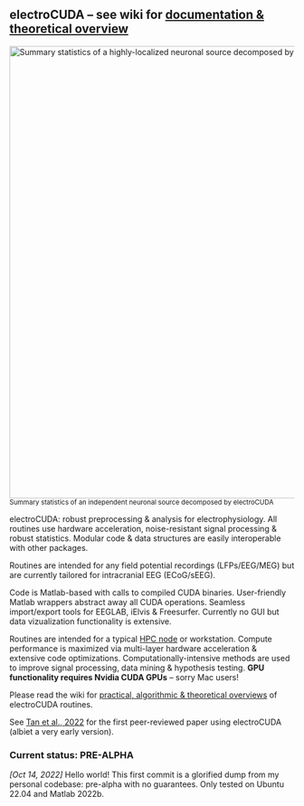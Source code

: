 ## electroCUDA – see wiki for [documentation & theoretical overview](https://github.com/kevmtan/electroCUDA/wiki)
<a href="https://i.ibb.co/Q9YQg17/s38-ic84-spec.jpg"><img src="https://i.ibb.co/Q9YQg17/s38-ic84-spec.jpg" alt="Summary statistics of a highly-localized neuronal source decomposed by electroCUDA" width="800"/></a>
<br><sub> Summary statistics of an independent neuronal source decomposed by electroCUDA </sub>

electroCUDA: robust preprocessing & analysis for electrophysiology. All routines use hardware acceleration, noise-resistant signal processing & robust statistics. Modular code & data structures are easily interoperable with other packages.

Routines are intended for any field potential recordings (LFPs/EEG/MEG) but are currently tailored for intracranial EEG (ECoG/sEEG).

Code is Matlab-based with calls to compiled CUDA binaries. User-friendly Matlab wrappers abstract away all CUDA operations. Seamless import/export tools for EEGLAB, iElvis & Freesurfer. Currently no GUI but data vizualization functionality is extensive.

Routines are intended for a typical [HPC node](https://en.wikipedia.org/wiki/High-performance_computing) or workstation. Compute performance is maximized via multi-layer hardware acceleration & extensive code optimizations. Computationally-intensive methods are used to improve signal processing, data mining & hypothesis testing. **GPU functionality requires Nvidia CUDA GPUs** – sorry Mac users!

Please read the wiki for [practical, algorithmic & theoretical overviews](https://github.com/kevmtan/electroCUDA/wiki) of electroCUDA routines. 

See [Tan et al., 2022](https://doi.org/10.1038/s41467-022-29510-2) for the first peer-reviewed paper using electroCUDA (albiet a very early version).
<br>

### Current status: PRE-ALPHA
*[Oct 14, 2022]* Hello world! This first commit is a glorified dump from my personal codebase: pre-alpha with no guarantees. Only tested on Ubuntu 22.04 and Matlab 2022b.
